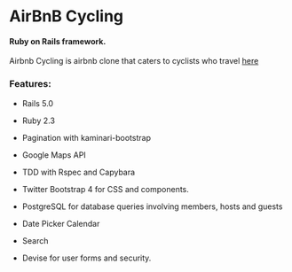 # AirBnB Cycling

#### Ruby on Rails framework.

Airbnb Cycling is airbnb clone that caters to cyclists who travel [here](https://airbnb-cycling-pambw.herokuapp.com/) 

### Features:

* Rails 5.0

* Ruby 2.3

* Pagination with kaminari-bootstrap

* Google Maps API

* TDD with Rspec and Capybara

* Twitter Bootstrap 4 for CSS and components.

* PostgreSQL for database queries involving members, hosts and guests

* Date Picker Calendar

* Search

* Devise for user forms and security.

